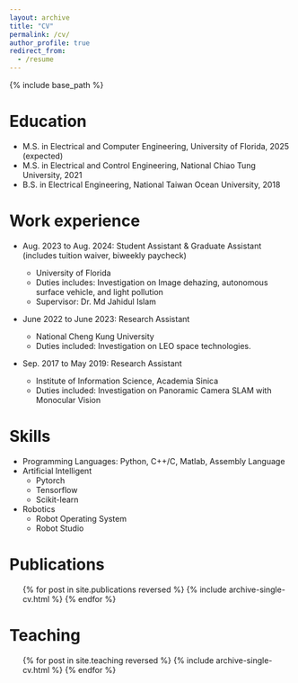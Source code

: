 ```yaml
---
layout: archive
title: "CV"
permalink: /cv/
author_profile: true
redirect_from:
  - /resume
---
```


{% include base_path %}

Education
======
* M.S. in Electrical and Computer Engineering, University of Florida, 2025 (expected)
* M.S. in Electrical and Control Engineering, National Chiao Tung University, 2021
* B.S. in Electrical Engineering, National Taiwan Ocean University, 2018

Work experience
======
* Aug. 2023 to Aug. 2024: Student Assistant & Graduate Assistant (includes tuition waiver, biweekly paycheck)
  * University of Florida
  * Duties includes: Investigation on Image dehazing, autonomous surface vehicle, and light pollution
  * Supervisor: Dr. Md Jahidul Islam

* June 2022 to June 2023: Research Assistant
  * National Cheng Kung University
  * Duties included: Investigation on LEO space technologies.
  <!-- * Supervisor: Professor Hub -->

* Sep. 2017 to May 2019: Research Assistant
  * Institute of Information Science, Academia Sinica
  * Duties included: Investigation on Panoramic Camera SLAM with Monocular Vision
  <!-- * Supervisor: Professor Hub --> 
Skills
======
* Programming Languages: Python, C++/C, Matlab, Assembly Language
* Artificial Intelligent
  * Pytorch
  * Tensorflow
  * Scikit-learn
* Robotics 
  * Robot Operating System
  * Robot Studio


Publications
======
  <ul>{% for post in site.publications reversed %}
    {% include archive-single-cv.html %}
  {% endfor %}</ul>
  
<!-- Talks
======
  <ul>{% for post in site.talks reversed %}
    {% include archive-single-talk-cv.html  %}
  {% endfor %}</ul> -->
  
Teaching
======
  <ul>{% for post in site.teaching reversed %}
    {% include archive-single-cv.html %}
  {% endfor %}</ul>
  
<!-- Service and leadership
======
* Currently signed in to 43 different slack teams -->
